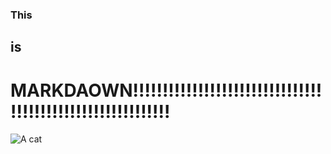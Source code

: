 ### This
## is
# MARKDAOWN!!!!!!!!!!!!!!!!!!!!!!!!!!!!!!!!!!!!!!!!!!!!!!!!!!!!!!!!!!!

![A cat](https://upload.wikimedia.org/wikipedia/commons/c/c7/Tabby_cat_with_blue_eyes-3336579.jpg)
